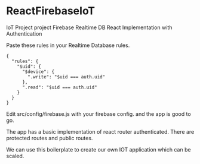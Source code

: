 # ReactFirebaseIoT
IoT Project project Firebase Realtime DB React Implementation with Authentication

Paste these rules in your Realtime Database rules. 
```
{
  "rules": {
    "$uid": {
      "$device": {
        ".write": "$uid === auth.uid"
      },
      ".read": "$uid === auth.uid"
    }
  }
}
```

Edit src/config/firebase.js with your firebase config. and the app is good to go.

The app has a basic implementation of react router authenticated. There are protected routes and public routes.

We can use this boilerplate to create our own IOT application which can be scaled. 
